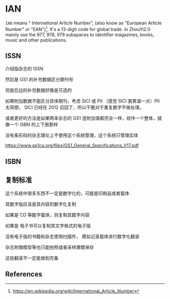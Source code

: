 # IAN

`IAN` means " International Article Number", (also know as "European Article Number" or "EAN")[^IAN]. It's a 13-digit code for global trade. In  ZhouYi2.0 mainly use the 977, 978, 979 subspaces to identifier magazines, books, music and other publications.

## ISSN

介绍指杂志的 ISSN

然后是 GS1 的补充数据区分期刊号

但是后边的补充数据好像是可选的

如果附加数据不能区分具体期刊，考虑 SICI 或 PII （感觉 SICI 更靠谱一点）PII 太简陋， SICI 已经在 2012 召回了，所以干脆对于重复数字不做处理。

或者更好的方法是如果两本杂志的 GS1 连附加值都完全一样，视作一个整体，就像一个 ISBN 的上下册那样

没有条形码的杂志理论上不使用这个系统管理，这个系统只管理实体

https://www.gs1ca.org/files/GS1_General_Specifications_V17.pdf

## ISBN

## 复制标准

这个系统中很多东西不一定是数字化的，可能是印刷品或者载体

其数字版应该是其内容的数字化复制

如果是 CD 等数字载体，则复制其数字内容

如果是 电子书可以复制其文字格式的电子版

没有电子版的书籍和杂志使用扫描件， 模拟记录载体进行数字化翻录

杂志附赠模型等也只能拍照或者采样建模保存

这些翻录不一定能做到完备

## References

[^IAN]: https://en.wikipedia.org/wiki/International_Article_Number